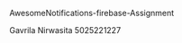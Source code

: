 A w e s o m e N o t i f i c a t i o n s - f i r e b a s e - A s s i g n m e n t 

Gavrila Nirwasita
5025221227 
